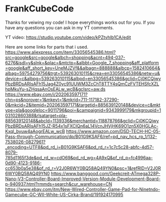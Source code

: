 # FrankCubeCode

Thanks for veiwing my code! I hope everythings works out for you.
If you have any questions you can ask in my YT comments.
 
 
 YT video: https://studio.youtube.com/video/kPZtvhIb1CA/edit

Here are some links for parts that i used.
https://www.aliexpress.com/item/33056545386.html?src=google&src=google&albch=shopping&acnt=494-037-6276&isdl=y&slnk=&plac=&mtctp=&albbt=Google_7_shopping&aff_platform=google&aff_short_key=UneMJZVf&&albagn=888888&albcp=1582410664&albag=59754279756&trgt=539263010115&crea=en33056545386&netw=u&device=c&albpg=539263010115&albpd=en33056545386&gclid=Cj0KCQjwyPbzBRDsARIsAFh15Jag4Z0yc91UUWM3ZcChT8TTY4sQmCzFVTEHSfcXZLhpMkuYu-sZHqsaAnOsEALw_wcB&gclsrc=aw.ds
https://www.ebay.com/i/202063597171?chn=ps&norover=1&mkevt=1&mkrid=711-117182-37290-0&mkcid=2&itemid=202063597171&targetid=885639120148&device=c&mktype=pla&googleloc=9011796&poi=&campaignid=9343999179&mkgroupid=103102860388&rlsatarget=pla-885639120148&abcId=1139336&merchantid=118878766&gclid=Cj0KCQjwyPbzBRDsARIsAFh15JZ-R54x1sFXCIQn6aL14VcnJHVjHK69O1zn5X0HGLAc-Kxql_byuw4aAogrEALw_wcB
https://www.amazon.com/DSD-TECH-HC-05-Pass-through-Communication/dp/B01G9KSAF6/ref=pd_nav_hcs_rp_1/132-7538026-0827961?_encoding=UTF8&pd_rd_i=B01G9KSAF6&pd_rd_r=1c7c5c28-abfc-4d57-8079-785d1165f3de&pd_rd_w=cdO69&pd_rd_wg=4A9xQ&pf_rd_p=fc4996aa-0d90-4123-9186-cc653b0a5e38&pf_rd_r=V2J0R6WY0BQ58AQ49YN0&psc=1&refRID=V2J0R6WY0BQ58AQ49YN0
https://www.banggood.com/Geekcreit-ATmega328P-Nano-V3-Controller-Board-Improved-Version-Module-Development-Board-p-940937.html?rmmds=search&cur_warehouse=CN
https://www.ebay.com/itm/New-Wired-Controller-Game-Pad-for-Ninetndo-Gamecube-GC-WII-White-US-Cirka-Brand/191924170995

